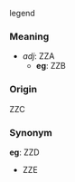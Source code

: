 legend
### Meaning
+ _adj_: ZZA
    + __eg__: ZZB

### Origin

ZZC

### Synonym

__eg__: ZZD

+ ZZE


